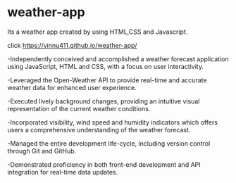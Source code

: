 # weather-app

Its a weather app created by using HTML,CSS and Javascript.

click https://vinnu411.github.io/weather-app/


-Independently conceived and accomplished a weather forecast application using JavaScript, HTML and CSS, with a focus on user interactivity.

-Leveraged the Open-Weather API to provide real-time and accurate weather data for enhanced user experience.

-Executed lively background changes, providing an intuitive visual representation of the current weather conditions.

-Incorporated visibility, wind speed and humidity indicators which offers users a comprehensive understanding of the weather forecast.

-Managed the entire development life-cycle, including version control through Git and GitHub.

-Demonstrated proficiency in both front-end development and API integration for real-time data updates.
